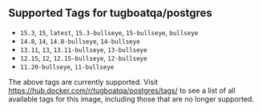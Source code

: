 ## Supported Tags for tugboatqa/postgres

* `15.3`, `15`, `latest`, `15.3-bullseye`, `15-bullseye`, `bullseye`
* `14.8`, `14`, `14.8-bullseye`, `14-bullseye`
* `13.11`, `13`, `13.11-bullseye`, `13-bullseye`
* `12.15`, `12`, `12.15-bullseye`, `12-bullseye`
* `11.20-bullseye`, `11-bullseye`

The above tags are currently supported. Visit https://hub.docker.com/r/tugboatqa/postgres/tags/ to see a list of all available tags for this image, including those that are no longer supported.
